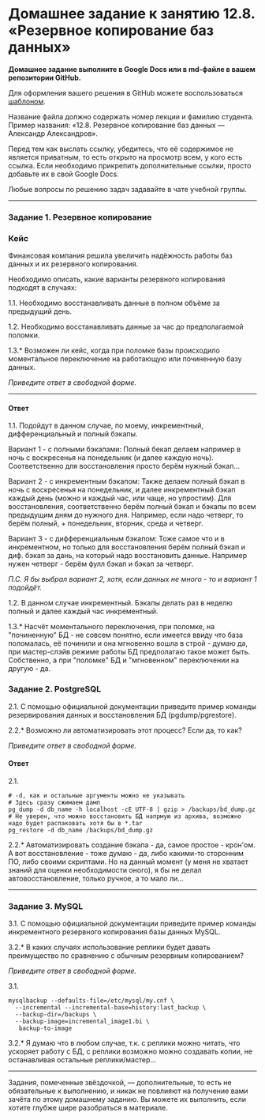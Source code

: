 # Домашнее задание к занятию 12.8. «Резервное копирование баз данных»

**Домашнее задание выполните в Google Docs или в md-файле в вашем репозитории GitHub.** 

Для оформления вашего решения в GitHub можете воспользоваться [шаблоном](https://github.com/netology-code/sys-pattern-homework).

Название файла должно содержать номер лекции и фамилию студента. Пример названия: «12.8. Резервное копирование баз данных — Александр Александров».

Перед тем как выслать ссылку, убедитесь, что её содержимое не является приватным, то есть открыто на просмотр всем, у кого есть ссылка. Если необходимо прикрепить дополнительные ссылки, просто добавьте их в свой Google Docs.

Любые вопросы по решению задач задавайте в чате учебной группы.

---

### Задание 1. Резервное копирование

### Кейс
Финансовая компания решила увеличить надёжность работы баз данных и их резервного копирования. 

Необходимо описать, какие варианты резервного копирования подходят в случаях: 

1.1. Необходимо восстанавливать данные в полном объёме за предыдущий день.

1.2. Необходимо восстанавливать данные за час до предполагаемой поломки.

1.3.* Возможен ли кейс, когда при поломке базы происходило моментальное переключение на работающую или починенную базу данных.

*Приведите ответ в свободной форме.*

---

#### Ответ

1.1. Подойдут в данном случае, по моему, инкрементный, дифференциальный и полный бэкапы.

Вариант 1 - с полными бэкапами: Полный бекап делаем например в ночь с воскресенья на понедельник (и далее каждую ночь). Соответственно для восстановления просто берём нужный бэкап...

Вариант 2 - с инкрементным бэкапом: Также делаем полный бэкап в ночь с воскресенья на понедельник, и далее инкрементный бэкап каждый день (можно и каждый час, или чаще, но упростим). Для восстановления, соответственно берём полный бэкап и бэкапы по всем предыдущим дням до нужного дня. Например, если надо четверг, то берём полный, + понедельник, вторник, среда и четверг.

Вариант 3 - с дифференциальным бэкапом: Тоже самое что и в инкрементном, но только для восстановления берём полный бэкап и диф. бэкап за дань, на который надо восстановить данные. Например нужен четверг - берём фулл бэкап и бэкап за четверг.

_П.С. Я бы выбрал вариант 2, хотя, если данных не много - то и вариант 1 подойдёт._

1.2. В данном случае инкрементный. Бэкапы делать раз в неделю полный и далее каждый час инкрементный. 

1.3.* Насчёт моментального переключения, при поломке, на "починенную" БД - не совсем понятно, если имеется ввиду что база поломалась, её починили и она мгновенно вошла в строй - думаю да, при мастер-слэйв режиме работы БД предполагаю такое может быть. Собственно, а при "поломке" БД и "мгновенном" переключении на другую - да. 

### Задание 2. PostgreSQL

2.1. С помощью официальной документации приведите пример команды резервирования данных и восстановления БД (pgdump/pgrestore).

2.2.* Возможно ли автоматизировать этот процесс? Если да, то как?

*Приведите ответ в свободной форме.*

#### Ответ

2.1.
```shell 
# -d, как и остальные аргументы можно не указывать
# Здесь сразу сжимаем дамп
pg_dump -d db_name -h localhost -cE UTF-8 | gzip > /backups/bd_dump.gz
# Не уверен, что можно восстановить БД напрмую из архива, возможно надо будет распаковать хотя бы в *.tar 
pg_restore -d db_name /backups/bd_dump.gz
```

2.2.* Автоматизировать создание бэкапа - да, самое простое - крон'ом. А вот восстановление - тоже думаю - да, либо какими-то сторонним ПО, либо своими скриптами. Но на данный момент (у меня не хватает знаний для оценки необходимости оного), я бы не делал автовосстановление, только ручное, а то мало ли...  

---

### Задание 3. MySQL

3.1. С помощью официальной документации приведите пример команды инкрементного резервного копирования базы данных MySQL. 

3.2.* В каких случаях использование реплики будет давать преимущество по сравнению с обычным резервным копированием?

*Приведите ответ в свободной форме.*

3.1. 
```shell
mysqlbackup --defaults-file=/etc/mysql/my.cnf \
  --incremental --incremental-base=history:last_backup \
  --backup-dir=/backups \
  --backup-image=incremental_image1.bi \
   backup-to-image
```

3.2.* Я думаю что в любом случае, т.к. с реплики можно читать, что ускоряет работу с БД, с реплики возможно можно создавать копии, не останавливая остальные реплики/мастер...

---

Задания, помеченные звёздочкой, — дополнительные, то есть не обязательные к выполнению, и никак не повлияют на получение вами зачёта по этому домашнему заданию. Вы можете их выполнить, если хотите глубже шире разобраться в материале.
